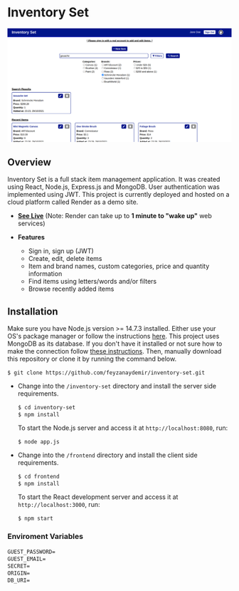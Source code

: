 # Inventory Set

![Preview](preview.png)

## Overview

Inventory Set is a full stack item management application. It was created using React, Node.js, Express.js and MongoDB. User authentication was implemented using JWT. This project is currently deployed and hosted on a cloud platform called Render as a demo site.

- [**See Live**](https://inventoryset.onrender.com) (Note: Render can take up to **1 minute to "wake up"** web services)

- **Features**
  - Sign in, sign up (JWT)
  - Create, edit, delete items
  - Item and brand names, custom categories, price and quantity information
  - Find items using letters/words and/or filters
  - Browse recently added items

## Installation

Make sure you have Node.js version >= 14.7.3 installed. Either use your OS's package manager or follow the instructions [here](https://nodejs.org/en/). This project uses MongoDB as its database. If you don't have it installed or not sure how to make the connection follow [these instructions](https://docs.mongodb.com/manual/installation/#mongodb-community-edition). Then, manually download this repository or clone it by running the command below.

```
$ git clone https://github.com/feyzanaydemir/inventory-set.git
```

- Change into the `/inventory-set` directory and install the server side requirements.

  ```
  $ cd inventory-set
  $ npm install
  ```

  To start the Node.js server and access it at `http://localhost:8080`, run:

  ```
  $ node app.js
  ```

- Change into the `/frontend` directory and install the client side requirements.

  ```
  $ cd frontend
  $ npm install
  ```

  To start the React development server and access it at `http://localhost:3000`, run:

  ```
  $ npm start
  ```

### Enviroment Variables

```
GUEST_PASSWORD=
GUEST_EMAIL=
SECRET=
ORIGIN=
DB_URI=
```
